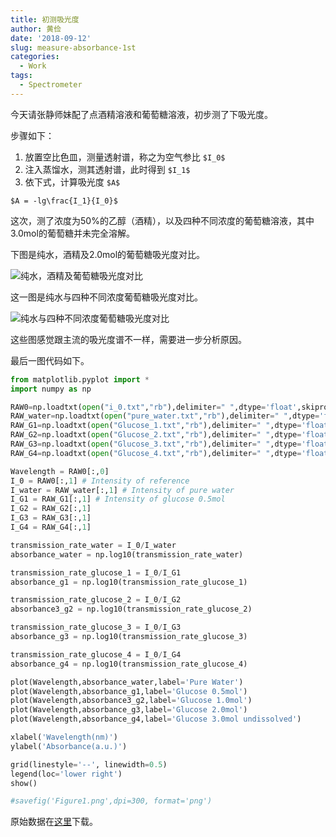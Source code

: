 ```yaml
---
title: 初测吸光度
author: 黄俭
date: '2018-09-12'
slug: measure-absorbance-1st
categories:
  - Work
tags:
  - Spectrometer
---
```

今天请张静师妹配了点酒精溶液和葡萄糖溶液，初步测了下吸光度。

步骤如下：

1. 放置空比色皿，测量透射谱，称之为空气参比 `$I_0$`
1. 注入蒸馏水，测其透射谱，此时得到 `$I_1$`
1. 依下式，计算吸光度 `$A$`

`$A = -lg\frac{I_1}{I_0}$`

这次，测了浓度为50%的乙醇（酒精），以及四种不同浓度的葡萄糖溶液，其中3.0mol的葡萄糖并未完全溶解。

下图是纯水，酒精及2.0mol的葡萄糖吸光度对比。

![纯水，酒精及葡萄糖吸光度对比](/note/2018-09-12-measure-absorbance-1st_files/Figure_2.png)

这一图是纯水与四种不同浓度葡萄糖吸光度对比。

![纯水与四种不同浓度葡萄糖吸光度对比](/note/2018-09-12-measure-absorbance-1st_files/Figure_3.png)

这些图感觉跟主流的吸光度谱不一样，需要进一步分析原因。

最后一图代码如下。

```python
from matplotlib.pyplot import *
import numpy as np

RAW0=np.loadtxt(open("i_0.txt","rb"),delimiter=" ",dtype='float',skiprows=0)
RAW_water=np.loadtxt(open("pure_water.txt","rb"),delimiter=" ",dtype='float',skiprows=0)
RAW_G1=np.loadtxt(open("Glucose_1.txt","rb"),delimiter=" ",dtype='float',skiprows=0)
RAW_G2=np.loadtxt(open("Glucose_2.txt","rb"),delimiter=" ",dtype='float',skiprows=0)
RAW_G3=np.loadtxt(open("Glucose_3.txt","rb"),delimiter=" ",dtype='float',skiprows=0)
RAW_G4=np.loadtxt(open("Glucose_4.txt","rb"),delimiter=" ",dtype='float',skiprows=0)

Wavelength = RAW0[:,0]
I_0 = RAW0[:,1] # Intensity of reference
I_water = RAW_water[:,1] # Intensity of pure water
I_G1 = RAW_G1[:,1] # Intensity of glucose 0.5mol
I_G2 = RAW_G2[:,1]
I_G3 = RAW_G3[:,1]
I_G4 = RAW_G4[:,1]

transmission_rate_water = I_0/I_water
absorbance_water = np.log10(transmission_rate_water)

transmission_rate_glucose_1 = I_0/I_G1
absorbance_g1 = np.log10(transmission_rate_glucose_1)

transmission_rate_glucose_2 = I_0/I_G2
absorbance3_g2 = np.log10(transmission_rate_glucose_2)

transmission_rate_glucose_3 = I_0/I_G3
absorbance_g3 = np.log10(transmission_rate_glucose_3)

transmission_rate_glucose_4 = I_0/I_G4
absorbance_g4 = np.log10(transmission_rate_glucose_4)

plot(Wavelength,absorbance_water,label='Pure Water')
plot(Wavelength,absorbance_g1,label='Glucose 0.5mol')
plot(Wavelength,absorbance3_g2,label='Glucose 1.0mol')
plot(Wavelength,absorbance_g3,label='Glucose 2.0mol')
plot(Wavelength,absorbance_g4,label='Glucose 3.0mol undissolved')

xlabel('Wavelength(nm)')
ylabel('Absorbance(a.u.)')

grid(linestyle='--', linewidth=0.5)
legend(loc='lower right')
show()

#savefig('Figure1.png',dpi=300, format='png')
```
原始数据在[这里](/note/2018-09-12-measure-absorbance-1st_files/20180912.zip)下载。